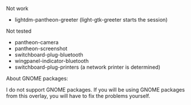 Not work
  - lightdm-pantheon-greeter (light-gtk-greeter starts the session)

Not tested
  - pantheon-camera
  - pantheon-screenshot
  - switchboard-plug-bluetooth
  - wingpanel-indicator-bluetooth
  - switchboard-plug-printers (a network printer is determined)

About GNOME packages:

I do not support GNOME packages. If you will be using GNOME packages from this overlay, you will have to fix the problems yourself.
